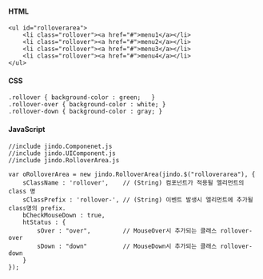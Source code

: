 #### HTML

	<ul id="rolloverarea">
	    <li class="rollover"><a href="#">menu1</a></li>
	    <li class="rollover"><a href="#">menu2</a></li>
	    <li class="rollover"><a href="#">menu3</a></li>
	    <li class="rollover"><a href="#">menu4</a></li>
	</ul>
	
#### CSS

	.rollover { background-color : green;   }
	.rollover-over { background-color : white; }
	.rollover-down { background-color : gray; }
	
#### JavaScript

	//include jindo.Componenet.js
	//include jindo.UIComponent.js
	//include jindo.RolloverArea.js
	 
	var oRolloverArea = new jindo.RolloverArea(jindo.$("rolloverarea"), {
	    sClassName : 'rollover',    // (String) 컴포넌트가 적용될 엘리먼트의 class 명
	    sClassPrefix : 'rollover-', // (String) 이벤트 발생시 엘리먼트에 추가될 class명의 prefix.
	    bCheckMouseDown : true,
	    htStatus : {
	        sOver : "over",         // MouseOver시 추가되는 클래스 rollover-over
	        sDown : "down"          // MouseDown시 추가되는 클래스 rollover-down
	    }
	});
